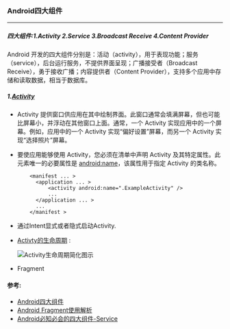 

###  Android四大组件

---

##### 四大组件:1.Activity 2.Service 3.Broadcast Receive 4.Content Provider

Android 开发的四大组件分别是：活动（activity），用于表现功能；服务（service），后台运行服务，不提供界面呈现；广播接受者（Broadcast Receive），勇于接收广播；内容提供者（Content Provider），支持多个应用中存储和读取数据，相当于数据库。

##### 1.[Activity](https://developer.android.com/guide/components/activities/intro-activities?hl=zh-cn) 

* Activity 提供窗口供应用在其中绘制界面。此窗口通常会填满屏幕，但也可能比屏幕小，并浮动在其他窗口上面。通常，一个 Activity 实现应用中的一个屏幕。例如，应用中的一个 Activity 实现“偏好设置”屏幕，而另一个 Activity 实现“选择照片”屏幕。

* 要使应用能够使用 Activity，您必须在清单中声明 Activity 及其特定属性。此元素唯一的必要属性是 [android:name](https://developer.android.com/guide/topics/manifest/activity-element?hl=zh-cn#nm)，该属性用于指定 Activity 的类名称。

  ```
      <manifest ... >
        <application ... >
            <activity android:name=".ExampleActivity" />
            ...
        </application ... >
        ...
      </manifest >
  ```

* 通过Intent显式或者隐式启动Activity.

* [Activty的生命周期](https://developer.android.com/guide/components/activities/activity-lifecycle?hl=zh-cn) :

  ![Activity生命周期简化图示](https://developer.android.com/guide/components/images/activity_lifecycle.png?hl=zh-cn)

* Fragment

   

  

  

  













#### 参考:

* [Android四大组件](https://blog.csdn.net/xchaha/article/details/80398620) 
* [Android Fragment使用解析](https://juejin.cn/post/6844903816240857095) 
* [Android必知必会的四大组件-Service](https://juejin.cn/post/6844904071749435406) 
